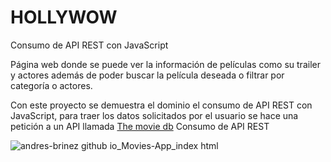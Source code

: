 # HOLLYWOW
Consumo de API REST con JavaScript

Página web donde se  puede ver la  información de  películas como su trailer y actores además de poder buscar  la película deseada o filtrar  por categoría o actores. 

Con este proyecto se demuestra el dominio el consumo de API REST con JavaScript, para traer los datos solicitados por el usuario se hace una petición a un API llamada <a href="https://www.themoviedb.org/documentation/api"> The movie db</a>
Consumo de API REST

![andres-brinez github io_Movies-App_index html](https://user-images.githubusercontent.com/94869227/209500696-5b39be94-c7ad-4c5f-80d9-cfb3c7640a4d.png)
